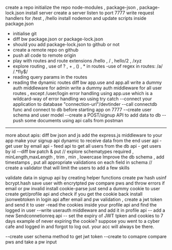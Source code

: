 create a repo
initialize the repo
node-modules , package-json , package-lock.json 
install server
create a server
listen to port 7777
write request handlers for /test , /hello
install nodemon and update scripts inside package.json

- initialise git
- diff bw package.json or package-lock.json
- should you add package-lock.json to github or not
- create a remote repo on github
- push all code to remote origin
- play with routes and route extensions /hello , / , hello/2 , /xyz
- explore routing , use of ? , + , () , * in routes
-use of regex in routes: /a/ /.*fly$/
- reading query params in the routes
- reading the dynamic routes
diff bw app.use and app.all
write a dummy auth middleware for admin
write a dummy auth middleware for all user routes , except /user/login
error handling using app.use which is a wildcard-way of error handling wo using try catch
--connect your application to database "connection-url"/devtinder
--call connectdb func and connect to db before starting app on 7777
--create user schema and user model
--create a POST/signup API to add data to db
--push some documents using api calls from postman
---------

more about apis:
diff bw json and js
add the express.js middleware to your app
make your signup api dynamic to receive data from the end user
api - get user by email
api - feed api to get all users from the db
api - get users by id
--diff bw patch & put
// explore schematypes 
required , minLength,maxLength , trim , min , lowercase
Improve the db schema , add timestamps , put all appropriate validations on each field in schema
// create a validator that will limit the users to add a few skills


validate data in signup api by creating helper functions
create pw hash usinf bcrypt.hash save user with encrytpted pw 
compare pws and throw errors if email or pw invalid
install cookie-parse
just send a dummy cookie to user
create get/profile api and check if you get the cookie back
install jsonwebtoken
in login api after email and pw validation , create a jwt token and send it to user
-read the cookies inside your profile api and find the logged in user
--write userauth middleware and add it in profile api
-- add a new Sendconnetionreq api
-- set the expiry of JWT tpken and cookies to 7 days
example of never expiring the cookie?
suppose you went to a cyber cafe and logged in and forgot to log out. your acc will always be there. 

--create user schema method to get jwt token
--create to comapre compare pws and take a pw input
